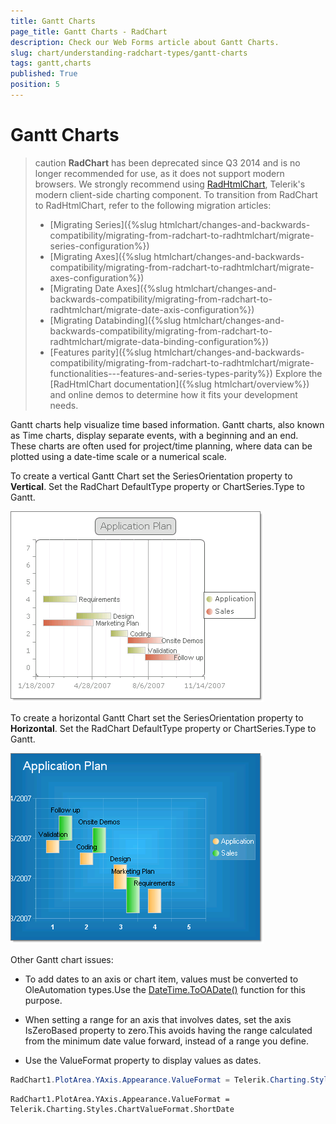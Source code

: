 ```yaml
---
title: Gantt Charts
page_title: Gantt Charts - RadChart
description: Check our Web Forms article about Gantt Charts.
slug: chart/understanding-radchart-types/gantt-charts
tags: gantt,charts
published: True
position: 5
---
```


# Gantt Charts

>caution **RadChart** has been deprecated since Q3 2014 and is no longer recommended for use, as it does not support modern browsers. We strongly recommend using [RadHtmlChart](https://www.telerik.com/products/aspnet-ajax/html-chart.aspx), Telerik's modern client-side charting component. 
>To transition from RadChart to RadHtmlChart, refer to the following migration articles:
> - [Migrating Series]({%slug htmlchart/changes-and-backwards-compatibility/migrating-from-radchart-to-radhtmlchart/migrate-series-configuration%})
> - [Migrating Axes]({%slug htmlchart/changes-and-backwards-compatibility/migrating-from-radchart-to-radhtmlchart/migrate-axes-configuration%})
> - [Migrating Date Axes]({%slug htmlchart/changes-and-backwards-compatibility/migrating-from-radchart-to-radhtmlchart/migrate-date-axis-configuration%})
> - [Migrating Databinding]({%slug htmlchart/changes-and-backwards-compatibility/migrating-from-radchart-to-radhtmlchart/migrate-data-binding-configuration%})
> - [Features parity]({%slug htmlchart/changes-and-backwards-compatibility/migrating-from-radchart-to-radhtmlchart/migrate-functionalities---features-and-series-types-parity%})
>Explore the [RadHtmlChart documentation]({%slug htmlchart/overview%}) and online demos to determine how it fits your development needs.

Gantt charts help visualize time based information. Gantt charts, also known as Time charts, display separate events, with a beginning and an end. These charts are often used for project/time planning, where data can be plotted using a date-time scale or a numerical scale.

To create a vertical Gantt Chart set the SeriesOrientation property to **Vertical**. Set the RadChart DefaultType property or ChartSeries.Type to Gantt.

![Gantt chart](images/radchartelements17.png)

To create a horizontal Gantt Chart set the SeriesOrientation property to **Horizontal**. Set the RadChart DefaultType property or ChartSeries.Type to Gantt.

![Horizontal Gantt Chart](images/radchartelements17b.png)

Other Gantt chart issues:

* To add dates to an axis or chart item, values must be converted to OleAutomation types.Use the [DateTime.](https://msdn2.microsoft.com/en-us/library/system.datetime.aspx)[ToOADate()](https://msdn2.microsoft.com/en-us/library/system.datetime.tooadate.aspx) function for this purpose.

* When setting a range for an axis that involves dates, set the axis IsZeroBased property to zero.This avoids having the range calculated from the minimum date value forward, instead of a range you define.

* Use the ValueFormat property to display values as dates.

````C#
RadChart1.PlotArea.YAxis.Appearance.ValueFormat = Telerik.Charting.Styles.ChartValueFormat.ShortDate;
````
````VB
RadChart1.PlotArea.YAxis.Appearance.ValueFormat = Telerik.Charting.Styles.ChartValueFormat.ShortDate
````


